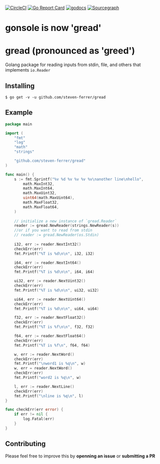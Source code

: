 [![CircleCI](https://circleci.com/gh/stevenferrer/gread.svg?style=svg)](https://circleci.com/gh/stevenferrer/gread)
[![Go Report Card](https://goreportcard.com/badge/github.com/stevenferrer/gread)](https://goreportcard.com/report/github.com/stevenferrer/gread) [![godocs](https://godoc.org/github.com/stevenferrer/gread?status.svg)](https://godoc.org/github.com/stevenferrer/gread) 
[![Sourcegraph](https://sourcegraph.com/github.com/stevenferrer/gread/-/badge.svg)](https://sourcegraph.com/github.com//stevenferrer/gread?badge)

# gonsole is now 'gread'

# gread (pronounced as 'greed')
Golang package for reading inputs from stdin, file, and others that implements `io.Reader`

## Installing

`$ go get -v -u github.com/steven-ferrer/gread `

## Example

```go
package main

import (
    "fmt"
    "log"
    "math"
    "strings"

    "github.com/steven-ferrer/gread"
)

func main() {
    s := fmt.Sprintf("%v %d %v %v %v %v\nanother line\nhello",
        math.MaxInt32,
        math.MaxInt64,
        math.MaxUint32,
        uint64(math.MaxUint64),
        math.MaxFloat32,
        math.MaxFloat64,
    )
    
    // initialize a new instance of `gread.Reader`
    reader := gread.NewReader(strings.NewReader(s))
    //or if you want to read from stdin
    // reader := gread.NewReader(os.Stdin)
    
    i32, err := reader.NextInt32()
    checkErr(err)
    fmt.Printf("%T is %d\n\n", i32, i32)

    i64, err := reader.NextInt64()
    checkErr(err)
    fmt.Printf("%T is %d\n\n", i64, i64)

    ui32, err := reader.NextUint32()
    checkErr(err)
    fmt.Printf("%T is %d\n\n", ui32, ui32)

    ui64, err := reader.NextUint64()
    checkErr(err)
    fmt.Printf("%T is %d\n\n", ui64, ui64)

    f32, err := reader.NextFloat32()
    checkErr(err)
    fmt.Printf("%T is %f\n\n", f32, f32)

    f64, err := reader.NextFloat64()
    checkErr(err)
    fmt.Printf("%T is %f\n", f64, f64)

    w, err := reader.NextWord()
    checkErr(err)
    fmt.Printf("\nword1 is %q\n", w)
    w, err = reader.NextWord()
    checkErr(err)
    fmt.Printf("word2 is %q\n", w)

    l, err := reader.NextLine()
    checkErr(err)
    fmt.Printf("\nline is %q\n", l)
}

func checkErr(err error) {
    if err != nil {
        log.Fatal(err)
    }
}
```

## Contributing

Please feel free to improve this by **openning an issue** or **submitting a PR**
